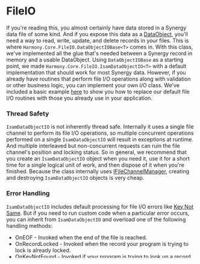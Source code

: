# FileIO
If you're reading this, you almost certainly have data stored in a Synergy data file of some kind. And if you expose this data as a [DataObject](DataObject.md), you'll need a way to read, write, update, and delete records in your files. This is where `Harmony.Core.FileIO.DataObjectIOBase<T>` comes in. With this class, we've implemented all the glue that's needed between a Synergy record in memory and a usable DataObject. Using `DataObjectIOBase` as a starting point, we made `Harmony.Core.FileIO.IsamDataObjectIO<T>` with a default implementation that should work for most Synergy data. However, if you already have routines that perform file I/O operations along with validation or other business logic, you can implement your own I/O class. We've included a basic example [here](QuickStart/CustomFileIO.md) to show you how to replace our default file I/O  routines with those you already use in your application.

### Thread Safety
`IsamDataObjectIO` is not inherently thread safe. Internally it uses a single file channel to perform its file I/O operations, so multiple concurrent operations performed on a single `IsamDataObjectIO` will result in exceptions at runtime. And multiple interleaved but non-concurrent requests can ruin the file channel's position and locking status. So in general, we recommend that you create an `IsamDataObjectIO` object when you need it, use it for a short time for a single logical unit of work, and then dispose of it when you're finished. Because the class internally uses [IFileChannelManager](Reference/IFileChannelManager.md), creating and destroying `IsamDataObjectIO` objects is very cheap.

### Error Handling
`IsamDataObjectIO` includes default processing for file I/O errors like [Key Not Same](http://docs.synergyde.com/index.htm#tools/toolsChap5Synergydbmserrors.htm). But if you need to run custom code when a particular error occurs, you can inherit from `IsamDataObjectIO` and overload one of the following handling methods:
* OnEOF - Invoked when the end of the file is reached.
* OnRecordLocked - Invoked when the record your program is trying to lock is already locked.
* OnKeyNotFound - Invoked if your program is trying to look up a record by key but the record doesn't exist or the program has read past it.
* OnDuplicateKey - Invoked if your program attempts to add a record to a file, but the file already contains a record with the same value for a key that is not marked as allowing duplicates.
* OnNoCurrentRecord - Invoked if your program attempts to write a record without locking it first.
* OnRecordNotSame - Invoked if your program attempts to update a record using its [GRFA](OptimisticConcurrency.md) when the record has been changed since the program last read it.
* OnFileIOException - Invoked for general Synergy file I/O exceptions that are not otherwise covered by the other handlers.
* OnException - Invoked for exceptions that aren't related to file I/O.

## Example Usage

### Reading
### Writing
### Updating
### Creating
### Finding
